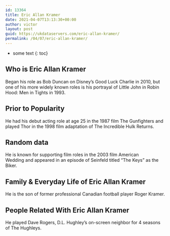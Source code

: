 ```yaml
---
id: 13364
title: Eric Allan Kramer
date: 2021-04-07T13:13:30+00:00
author: victor
layout: post
guid: https://ukdataservers.com/eric-allan-kramer/
permalink: /04/07/eric-allan-kramer/
---
```


* some text
{: toc}


## Who is Eric Allan Kramer



Began his role as Bob Duncan on Disney&#8217;s Good Luck Charlie in 2010, but one of his more widely known roles is his portrayal of Little John in Robin Hood: Men in Tights in 1993. 

                
                
                
## Prior to Popularity



He had his debut acting role at age 25 in the 1987 film The Gunfighters and played Thor in the 1998 film adaptation of The Incredible Hulk Returns. 

                
                
                
## Random data



He is known for supporting film roles in the 2003 film American Wedding and appeared in an episode of Seinfeld titled &#8220;The Keys&#8221; as the Biker. 

                
                
                
## Family & Everyday Life of Eric Allan Kramer



He is the son of former professional Canadian football player Roger Kramer. 

                
                
                
## People Related With Eric Allan Kramer



He played Dave Rogers, D.L. Hughley&#8217;s on-screen neighbor for 4 seasons of The Hughleys. 

                
              
            
          
          
          